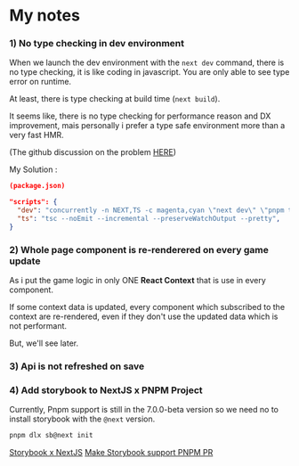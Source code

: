 # My notes

### 1) No type checking in dev environment

When we launch the dev environment with the `next dev` command, there is no type checking, it is like coding in javascript. You are only able to see type error on runtime.

At least, there is type checking at build time (`next build`).

It seems like, there is no type checking for performance reason and DX improvement, mais personally i prefer a type safe environment more than a very fast HMR.

(The github discussion on the problem [HERE](https://github.com/vercel/next.js/discussions/33634))

My Solution :

```json
(package.json)

"scripts": {
  "dev": "concurrently -n NEXT,TS -c magenta,cyan \"next dev\" \"pnpm ts --watch\"",
  "ts": "tsc --noEmit --incremental --preserveWatchOutput --pretty",
}
```

### 2) Whole page component is re-renderered on every game update

As i put the game logic in only ONE **React Context** that is use in every component.

If some context data is updated, every component which subscribed to the context are re-rendered, even if they don't use the updated data which is not performant.

But, we'll see later.

### 3) Api is not refreshed on save

### 4) Add storybook to NextJS x PNPM Project

Currently, Pnpm support is still in the 7.0.0-beta version so we need no to install storybook with the `@next` version.

```bash
pnpm dlx sb@next init
```

[Storybook x NextJS](https://storybook.js.org/blog/integrate-nextjs-and-storybook-automatically/)
[Make Storybook support PNPM PR](https://github.com/storybookjs/storybook/pull/19425)
